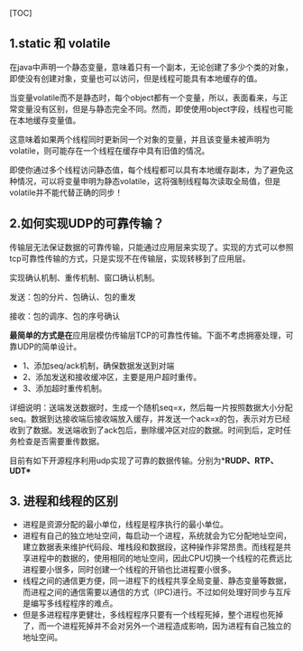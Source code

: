 [TOC]


## 1.static 和 volatile

在java中声明一个静态变量，意味着只有一个副本，无论创建了多少个类的对象，即使没有创建对象，变量也可以访问，但是线程可能具有本地缓存的值。

当变量volatile而不是静态时，每个object都有一个变量，所以，表面看来，与正常变量没有区别，但是与静态完全不同。然而，即使使用object字段，线程也可能在本地缓存变量值。

这意味着如果两个线程同时更新同一个对象的变量，并且该变量未被声明为volatile，则可能存在一个线程在缓存中具有旧值的情况。

即使你通过多个线程访问静态值，每个线程都可以具有本地缓存副本，为了避免这种情况，可以将变量申明为静态volatile，这将强制线程每次读取全局值，但是volatile并不能代替正确的同步！



## 2.如何实现UDP的可靠传输？

传输层无法保证数据的可靠传输，只能通过应用层来实现了。实现的方式可以参照tcp可靠性传输的方式，只是实现不在传输层，实现转移到了应用层。

实现确认机制、重传机制、窗口确认机制。

发送：包的分片、包确认、包的重发

接收：包的调序、包的序号确认

**最简单的方式是在**应用层模仿传输层TCP的可靠性传输。下面不考虑拥塞处理，可靠UDP的简单设计。

- 1、添加seq/ack机制，确保数据发送到对端
- 2、添加发送和接收缓冲区，主要是用户超时重传。
- 3、添加超时重传机制。

详细说明：送端发送数据时，生成一个随机seq=x，然后每一片按照数据大小分配seq。数据到达接收端后接收端放入缓存，并发送一个ack=x的包，表示对方已经收到了数据。发送端收到了ack包后，删除缓冲区对应的数据。时间到后，定时任务检查是否需要重传数据。

目前有如下开源程序利用udp实现了可靠的数据传输。分别为***RUDP、RTP、UDT\***

## 3. 进程和线程的区别

- 进程是资源分配的最小单位，线程是程序执行的最小单位。
- 进程有自己的独立地址空间，每启动一个进程，系统就会为它分配地址空间，建立数据表来维护代码段、堆栈段和数据段，这种操作非常昂贵。而线程是共享进程中的数据的，使用相同的地址空间，因此CPU切换一个线程的花费远比进程要小很多，同时创建一个线程的开销也比进程要小很多。
- 线程之间的通信更方便，同一进程下的线程共享全局变量、静态变量等数据，而进程之间的通信需要以通信的方式（IPC)进行。不过如何处理好同步与互斥是编写多线程程序的难点。
- 但是多进程程序更健壮，多线程程序只要有一个线程死掉，整个进程也死掉了，而一个进程死掉并不会对另外一个进程造成影响，因为进程有自己独立的地址空间。

